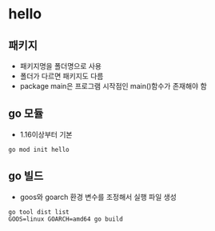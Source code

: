 # hello
## 패키지
- 패키지명을 폴더명으로 사용
- 폴더가 다르면 패키지도 다름
- package main은 프로그램 시작점인 main()함수가 존재해야 함

## go 모듈
- 1.16이상부터 기본
```
go mod init hello
```

## go 빌드
- goos와 goarch 환경 변수를 조정해서 실행 파일 생성
```
go tool dist list
GOOS=linux GOARCH=amd64 go build 
```